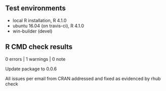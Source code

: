 ## Test environments
* local R installation, R 4.1.0
* ubuntu 16.04 (on travis-ci), R 4.1.0
* win-builder (devel)

## R CMD check results

0 errors | 1 warnings | 0 note

Update package to 0.0.6

All issues per email from CRAN addressed and fixed as evidenced by rhub check
